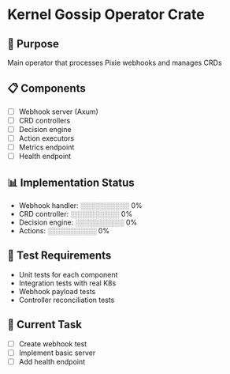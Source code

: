 # Kernel Gossip Operator Crate

## 🎯 Purpose
Main operator that processes Pixie webhooks and manages CRDs

## 📋 Components
- [ ] Webhook server (Axum)
- [ ] CRD controllers
- [ ] Decision engine
- [ ] Action executors
- [ ] Metrics endpoint
- [ ] Health endpoint

## 📊 Implementation Status
- Webhook handler: ░░░░░░░░░░ 0%
- CRD controller: ░░░░░░░░░░ 0%
- Decision engine: ░░░░░░░░░░ 0%
- Actions: ░░░░░░░░░░ 0%

## 🧪 Test Requirements
- Unit tests for each component
- Integration tests with real K8s
- Webhook payload tests
- Controller reconciliation tests

## 🔧 Current Task
- [ ] Create webhook test
- [ ] Implement basic server
- [ ] Add health endpoint